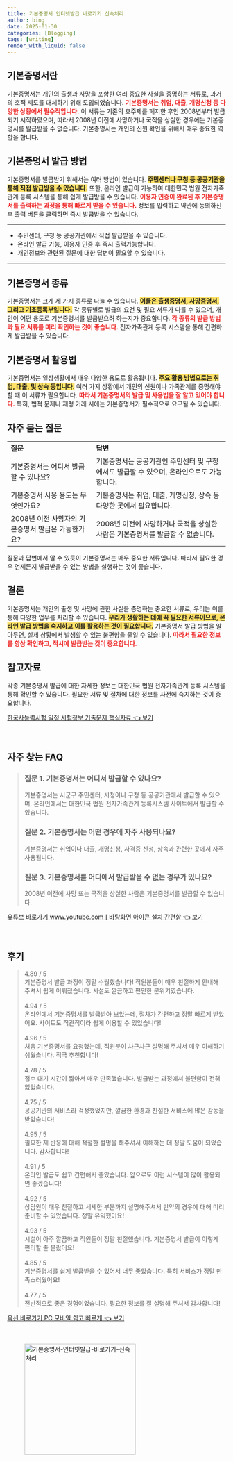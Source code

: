 ```yaml
---
title: 기본증명서 인터넷발급 바로가기 신속처리
author: bing
date: 2025-01-30
categories: [Blogging]
tags: [writing]
render_with_liquid: false
---
```



<h2 id='기본증명서란'>기본증명서란</h2>

<p>기본증명서는 개인의 출생과 사망을 포함한 여러 중요한 사실을 증명하는 서류로, 과거의 호적 제도를 대체하기 위해 도입되었습니다. <b><span style="color: #ee2323;">기본증명서는 취업, 대출, 개명신청 등 다양한 상황에서 필수적입니다.</span></b> 이 서류는 기존의 호주제를 폐지한 후인 2008년부터 발급되기 시작하였으며, 따라서 2008년 이전에 사망하거나 국적을 상실한 경우에는 기본증명서를 발급받을 수 없습니다. 기본증명서는 개인의 신원 확인을 위해서 매우 중요한 역할을 합니다.</p>

<h2 id='기본증명서 발급 방법'>기본증명서 발급 방법</h2>

<p>기본증명서를 발급받기 위해서는 여러 방법이 있습니다. <b><span style="background-color: #ffe066;">주민센터나 구청 등 공공기관을 통해 직접 발급받을 수 있습니다.</span></b> 또한, 온라인 발급이 가능하여 대한민국 법원 전자가족관계 등록 시스템을 통해 쉽게 발급받을 수 있습니다. <b><span style="color: #ee2323;">이용자 인증이 완료된 후 기본증명서를 출력하는 과정을 통해 빠르게 받을 수 있습니다.</span></b> 정보를 입력하고 약관에 동의하신 후 출력 버튼을 클릭하면 즉시 발급받을 수 있습니다.</p>

<hr />

<ul>
    <li>주민센터, 구청 등 공공기관에서 직접 발급받을 수 있습니다.</li>
    <li>온라인 발급 가능, 이용자 인증 후 즉시 출력가능합니다.</li>
    <li>개인정보와 관련된 질문에 대한 답변이 필요할 수 있습니다.</li>
</ul>

<hr />

<h2 id='기본증명서 종류'>기본증명서 종류</h2>

<p>기본증명서는 크게 세 가지 종류로 나눌 수 있습니다. <b><span style="background-color: #ffe066;">이들은 출생증명서, 사망증명서, 그리고 기초등록부입니다.</span></b> 각 종류별로 발급의 요건 및 필요 서류가 다를 수 있으며, 개인이 어떤 용도로 기본증명서를 발급받으려 하는지가 중요합니다. <b><span style="color: #ee2323;">각 종류의 발급 방법과 필요 서류를 미리 확인하는 것이 좋습니다.</span></b> 전자가족관계 등록 시스템을 통해 간편하게 발급받을 수 있습니다.</p>

<h2 id='기본증명서 활용법'>기본증명서 활용법</h2>

<p>기본증명서는 일상생활에서 매우 다양한 용도로 활용됩니다. <b><span style="background-color: #ffe066;">주요 활용 방법으로는 취업, 대출, 및 상속 등입니다.</span></b> 여러 가지 상황에서 개인의 신원이나 가족관계를 증명해야 할 때 이 서류가 필요합니다. <b><span style="color: #ee2323;">따라서 기본증명서의 발급 및 사용법을 잘 알고 있어야 합니다.</span></b> 특히, 법적 문제나 재정 거래 시에는 기본증명서가 필수적으로 요구될 수 있습니다.</p>

<h2 id='자주 묻는 질문'>자주 묻는 질문</h2>

<table>
    <tr>
        <td><b>질문</b></td>
        <td><b>답변</b></td>
    </tr>
    <tr>
        <td>기본증명서는 어디서 발급할 수 있나요?</td>
        <td>기본증명서는 공공기관인 주민센터 및 구청에서도 발급할 수 있으며, 온라인으로도 가능합니다.</td>
    </tr>
    <tr>
        <td>기본증명서 사용 용도는 무엇인가요?</td>
        <td>기본증명서는 취업, 대출, 개명신청, 상속 등 다양한 곳에서 필요합니다.</td>
    </tr>
    <tr>
        <td>2008년 이전 사망자의 기본증명서 발급은 가능한가요?</td>
        <td>2008년 이전에 사망하거나 국적을 상실한 사람은 기본증명서를 발급할 수 없습니다.</td>
    </tr>
</table>

<p>질문과 답변에서 알 수 있듯이 기본증명서는 매우 중요한 서류입니다. 따라서 필요한 경우 언제든지 발급받을 수 있는 방법을 실행하는 것이 좋습니다.</p>

<h2 id='결론'>결론</h2>

<p>기본증명서는 개인의 출생 및 사망에 관한 사실을 증명하는 중요한 서류로, 우리는 이를 통해 다양한 업무를 처리할 수 있습니다. <b><span style="background-color: #ffe066;">우리가 생활하는 데에 꼭 필요한 서류이므로, 온라인 발급 방법을 숙지하고 이를 활용하는 것이 필요합니다.</span></b> 기본증명서 발급 방법을 알아두면, 실제 상황에서 발생할 수 있는 불편함을 줄일 수 있습니다. <b><span style="color: #ee2323;">따라서 필요한 정보를 항상 확인하고, 적시에 발급받는 것이 중요합니다.</span></b></p>

<h2 id='참고자료'>참고자료</h2>

<p>각종 기본증명서 발급에 대한 자세한 정보는 대한민국 법원 전자가족관계 등록 시스템을 통해 확인할 수 있습니다. 필요한 서류 및 절차에 대한 정보를 사전에 숙지하는 것이 중요합니다.</p>


<p><a class="click-button" title="한국사능력시험 일정 시험정보 기출문제 핵심자료" href="https://yellowplanner.github.io/posts/%ED%95%9C%EA%B5%AD%EC%82%AC%EB%8A%A5%EB%A0%A5%EC%8B%9C%ED%97%98-%EC%9D%BC%EC%A0%95-%EC%8B%9C%ED%97%98%EC%A0%95%EB%B3%B4-%EA%B8%B0%EC%B6%9C%EB%AC%B8%EC%A0%9C-%ED%95%B5%EC%8B%AC%EC%9E%90%EB%A3%8C/" rel="dofollow">한국사능력시험 일정 시험정보 기출문제 핵심자료 👈 보기</a></p><br>
<h2 id='자주_찾는_FAQ'>자주 찾는 FAQ</h2>
<div itemscope="" itemtype="https://schema.org/FAQPage"> 
<blockquote> 
<div itemscope="" itemprop="mainEntity" itemtype="https://schema.org/Question"> 
<h3 itemprop="name">질문 1. 기본증명서는 어디서 발급할 수 있나요?</h3> 
<div itemscope="" itemprop="acceptedAnswer" itemtype="https://schema.org/Answer"> 
<span itemprop="text"> 
<p>기본증명서는 시군구 주민센터, 시청이나 구청 등 공공기관에서 발급할 수 있으며, 온라인에서는 대한민국 법원 전자가족관계 등록시스템 사이트에서 발급할 수 있습니다.</p> 
</span> 
</div> 
</div> 

<div itemscope="" itemprop="mainEntity" itemtype="https://schema.org/Question"> 
<h3 itemprop="name">질문 2. 기본증명서는 어떤 경우에 자주 사용되나요?</h3> 
<div itemscope="" itemprop="acceptedAnswer" itemtype="https://schema.org/Answer"> 
<span itemprop="text"> 
<p>기본증명서는 취업이나 대출, 개명신청, 자격증 신청, 상속과 관련한 곳에서 자주 사용됩니다.</p> 
</span> 
</div> 
</div> 

<div itemscope="" itemprop="mainEntity" itemtype="https://schema.org/Question"> 
<h3 itemprop="name">질문 3. 기본증명서를 어디에서 발급받을 수 없는 경우가 있나요?</h3> 
<div itemscope="" itemprop="acceptedAnswer" itemtype="https://schema.org/Answer"> 
<span itemprop="text"> 
<p>2008년 이전에 사망 또는 국적을 상실한 사람은 기본증명서를 발급할 수 없습니다.</p> 
</span> 
</div> 
</div> 
</blockquote> 
</div>
<p><a class="click-button" title="유튜브 바로가기 www.youtube.comㅣ바탕화면 아이콘 설치 간편함" href="https://yellowplanner.github.io/posts/%EC%9C%A0%ED%8A%9C%EB%B8%8C-%EB%B0%94%EB%A1%9C%EA%B0%80%EA%B8%B0-www.youtube.com%E3%85%A3%EB%B0%94%ED%83%95%ED%99%94%EB%A9%B4-%EC%95%84%EC%9D%B4%EC%BD%98-%EC%84%A4%EC%B9%98-%EA%B0%84%ED%8E%B8%ED%95%A8/" rel="dofollow">유튜브 바로가기 www.youtube.comㅣ바탕화면 아이콘 설치 간편함 👈 보기</a></p><br>
<h2 id='후기'>후기</h2>
<div itemscope itemtype="https://schema.org/Product">
  <blockquote>
  <div itemprop="review" itemscope itemtype="https://schema.org/Review">
      <div itemprop="reviewRating" itemscope itemtype="https://schema.org/Rating"> <span itemprop="ratingValue">4.89</span> / <span itemprop="bestRating">5</span> </div>
      <span itemprop="reviewBody">기본증명서 발급 과정이 정말 수월했습니다! 직원분들이 매우 친절하게 안내해 주셔서 쉽게 이뤄졌습니다. 시설도 깔끔하고 편안한 분위기였습니다.</span>
  </div>
  <br>
  <div itemprop="review" itemscope itemtype="https://schema.org/Review">
      <div itemprop="reviewRating" itemscope itemtype="https://schema.org/Rating"> <span itemprop="ratingValue">4.94</span> / <span itemprop="bestRating">5</span> </div>
      <span itemprop="reviewBody">온라인에서 기본증명서를 발급받아 보았는데, 절차가 간편하고 정말 빠르게 받았어요. 사이트도 직관적이라 쉽게 이용할 수 있었습니다!</span>
  </div>
  <br>
  <div itemprop="review" itemscope itemtype="https://schema.org/Review">
      <div itemprop="reviewRating" itemscope itemtype="https://schema.org/Rating"> <span itemprop="ratingValue">4.96</span> / <span itemprop="bestRating">5</span> </div>
      <span itemprop="reviewBody">처음 기본증명서를 요청했는데, 직원분이 차근차근 설명해 주셔서 매우 이해하기 쉬웠습니다. 적극 추천합니다!</span>
  </div>
  <br>
  <div itemprop="review" itemscope itemtype="https://schema.org/Review">
      <div itemprop="reviewRating" itemscope itemtype="https://schema.org/Rating"> <span itemprop="ratingValue">4.78</span> / <span itemprop="bestRating">5</span> </div>
      <span itemprop="reviewBody">접수 대기 시간이 짧아서 매우 만족했습니다. 발급받는 과정에서 불편함이 전혀 없었습니다.</span>
  </div>
  <br>
  <div itemprop="review" itemscope itemtype="https://schema.org/Review">
      <div itemprop="reviewRating" itemscope itemtype="https://schema.org/Rating"> <span itemprop="ratingValue">4.75</span> / <span itemprop="bestRating">5</span> </div>
      <span itemprop="reviewBody">공공기관의 서비스라 걱정했었지만, 깔끔한 환경과 친절한 서비스에 많은 감동을 받았습니다!</span>
  </div>
  <br>
  <div itemprop="review" itemscope itemtype="https://schema.org/Review">
      <div itemprop="reviewRating" itemscope itemtype="https://schema.org/Rating"> <span itemprop="ratingValue">4.95</span> / <span itemprop="bestRating">5</span> </div>
      <span itemprop="reviewBody">필요한 제 반응에 대해 적절한 설명을 해주셔서 이해하는 데 정말 도움이 되었습니다. 감사합니다!</span>
  </div>
  <br>
  <div itemprop="review" itemscope itemtype="https://schema.org/Review">
      <div itemprop="reviewRating" itemscope itemtype="https://schema.org/Rating"> <span itemprop="ratingValue">4.91</span> / <span itemprop="bestRating">5</span> </div>
      <span itemprop="reviewBody">온라인 발급도 쉽고 간편해서 좋았습니다. 앞으로도 이런 시스템이 많이 활용되면 좋겠습니다!</span>
  </div>
  <br>
  <div itemprop="review" itemscope itemtype="https://schema.org/Review">
      <div itemprop="reviewRating" itemscope itemtype="https://schema.org/Rating"> <span itemprop="ratingValue">4.92</span> / <span itemprop="bestRating">5</span> </div>
      <span itemprop="reviewBody">상담원이 매우 친절하고 세세한 부분까지 설명해주셔서 만약의 경우에 대해 미리 준비할 수 있었습니다. 정말 유익했어요!</span>
  </div>
  <br>
  <div itemprop="review" itemscope itemtype="https://schema.org/Review">
      <div itemprop="reviewRating" itemscope itemtype="https://schema.org/Rating"> <span itemprop="ratingValue">4.93</span> / <span itemprop="bestRating">5</span> </div>
      <span itemprop="reviewBody">시설이 아주 깔끔하고 직원들이 정말 친절했습니다. 기본증명서 발급이 이렇게 편리할 줄 몰랐어요!</span>
  </div>
  <br>
  <div itemprop="review" itemscope itemtype="https://schema.org/Review">
      <div itemprop="reviewRating" itemscope itemtype="https://schema.org/Rating"> <span itemprop="ratingValue">4.85</span> / <span itemprop="bestRating">5</span> </div>
      <span itemprop="reviewBody">기본증명서를 쉽게 발급받을 수 있어서 너무 좋았습니다. 특히 서비스가 정말 만족스러웠어요!</span>
  </div>
  <br>
  <div itemprop="review" itemscope itemtype="https://schema.org/Review">
      <div itemprop="reviewRating" itemscope itemtype="https://schema.org/Rating"> <span itemprop="ratingValue">4.77</span> / <span itemprop="bestRating">5</span> </div>
      <span itemprop="reviewBody">전반적으로 좋은 경험이었습니다. 필요한 정보를 잘 설명해 주셔서 감사합니다!</span>
  </div>
  </blockquote>
</div>
<p><a class="click-button" title="옥션 바로가기 PC 모바일 쉽고 빠르게" href="https://yellowplanner.github.io/posts/%EC%98%A5%EC%85%98-%EB%B0%94%EB%A1%9C%EA%B0%80%EA%B8%B0-PC-%EB%AA%A8%EB%B0%94%EC%9D%BC-%EC%89%BD%EA%B3%A0-%EB%B9%A0%EB%A5%B4%EA%B2%8C/" rel="dofollow">옥션 바로가기 PC 모바일 쉽고 빠르게 👈 보기</a></p><br>
<figure class="image"><img src="https://yellowplanner.github.io/assets/img/thumbnail/기본증명서-인터넷발급-바로가기-신속처리.webp" alt="기본증명서-인터넷발급-바로가기-신속처리" width="256" height="256"></figure>